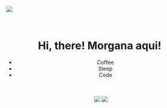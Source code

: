 <img src="https://i.gifer.com/78C.mp4">
<h1 align="center">
  <br>Hi, there! Morgana aqui! ️

</h1>
<div align="center">
 <ul>
  <li>Coffee</li>
  <li>Sleep</li>
  <li>Code</li>
</ul>

  </div>
  <br>
  <br>
<div align="center">
  <a href="https://github.com/morganaschneider"><img src="https://img.shields.io/badge/GitHub-100000?style=for-the-badge&logo=github&logoColor=white"></a>
  <a href="mailto:morganaschneeider@gmail.com"><img src="https://img.shields.io/badge/Gmail-D14836?style=for-the-badge&logo=gmail&logoColor=white"></a>
</div>
<br>
<div align="center">
  

  
</div>
